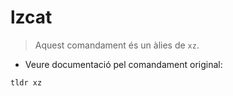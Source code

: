 # lzcat

> Aquest comandament és un àlies de `xz`.

- Veure documentació pel comandament original:

`tldr xz`
